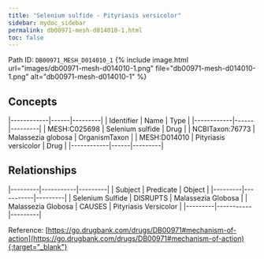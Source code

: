 ```yaml
---
title: "Selenium sulfide - Pityriasis versicolor"
sidebar: mydoc_sidebar
permalink: db00971-mesh-d014010-1.html
toc: false 
---
```



Path ID: `DB00971_MESH_D014010_1`
{% include image.html url="images/db00971-mesh-d014010-1.png" file="db00971-mesh-d014010-1.png" alt="db00971-mesh-d014010-1" %}

## Concepts

|------------|------|---------|
| Identifier | Name | Type    |
|------------|------|---------|
| MESH:C025698 | Selenium sulfide | Drug |
| NCBITaxon:76773 | Malassezia globosa | OrganismTaxon |
| MESH:D014010 | Pityriasis versicolor | Drug |
|------------|------|---------|

## Relationships

|---------|-----------|---------|
| Subject | Predicate | Object  |
|---------|-----------|---------|
| Selenium Sulfide | DISRUPTS | Malassezia Globosa |
| Malassezia Globosa | CAUSES | Pityriasis Versicolor |
|---------|-----------|---------|

Reference: [https://go.drugbank.com/drugs/DB00971#mechanism-of-action](https://go.drugbank.com/drugs/DB00971#mechanism-of-action){:target="_blank"}